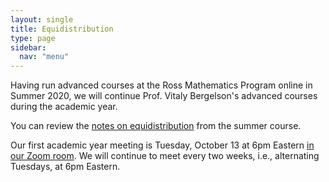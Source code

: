 ```yaml
---
layout: single
title: Equidistribution
type: page
sidebar:
  nav: "menu"
---
```


Having run advanced courses at the Ross Mathematics Program online in
Summer 2020, we will continue Prof. Vitaly Bergelson's advanced
courses during the academic year.

You can review the [notes on equidistribution](./bergelson/Equidistribution_Notes.pdf)
from the summer course.

Our first academic year meeting is Tuesday, October 13 at 6pm Eastern
[in our Zoom
room](https://zoom.us/my/rossmath?pwd=R2dSMG1ETDltRVNGT2tvT1hDcEg5dz09).
We will continue to meet every two weeks, i.e., alternating Tuesdays,
at 6pm Eastern.


